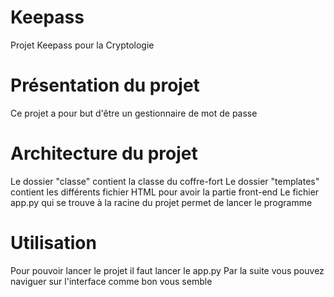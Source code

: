 # Keepass
Projet Keepass pour la Cryptologie

# Présentation du projet
Ce projet a pour but d'être un gestionnaire de mot de passe

# Architecture du projet
Le dossier "classe" contient la classe du coffre-fort
Le dossier "templates" contient les différents fichier HTML pour avoir la partie front-end
Le fichier app.py qui se trouve à la racine du projet permet de lancer le programme

# Utilisation
Pour pouvoir lancer le projet il faut lancer le app.py
Par la suite vous pouvez naviguer sur l'interface comme bon vous semble
